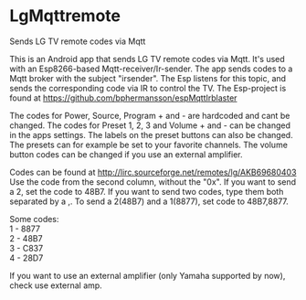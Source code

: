 # LgMqttremote
Sends LG TV remote codes via Mqtt

This is an Android app that sends LG TV remote codes via Mqtt. It's used with an Esp8266-based Mqtt-receiver/Ir-sender. 
The app sends codes to a Mqtt broker with the subject "irsender". The Esp listens for this topic, and sends the
corresponding code via IR to control the TV. 
The Esp-project is found at https://github.com/bphermansson/espMqttIrblaster

The codes for Power, Source, Program + and - are hardcoded and cant be changed.
The codes for Preset 1, 2, 3 and Volume + and - can be changed in the apps settings. The labels
on the preset buttons can also be changed.
The presets can for example be set to your favorite channels.
The volume button codes can be changed if you use an external amplifier.

Codes can be found at http://lirc.sourceforge.net/remotes/lg/AKB69680403
Use the code from the second column, without the "0x". If you want to send a 2,
set the code to 48B7. If you want to send two codes, type them both separated by a ,.
To send a 2(48B7) and a 1(8877), set code to 48B7,8877.

Some codes:<br>
1 - 8877<br>
2 - 48B7<br>
3 - C837<br>
4 - 28D7<br>

If you want to use an external amplifier (only Yamaha supported by now), check use external amp.
